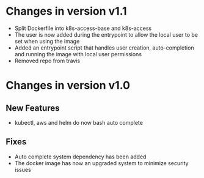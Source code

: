 # Changes in version v1.1

- Split Dockerfile into k8s-access-base and k8s-access
- The user is now added during the entrypoint to allow the local user 
  to be set when using the image 
- Added an entrypoint script that handles user creation, auto-completion
  and running the image with local user permissions
- Removed repo from travis


# Changes in version v1.0

## New Features

- kubectl, aws and helm do now bash auto complete

## Fixes

- Auto complete system dependency has been added
- The docker image has now an upgraded system to minimize security issues